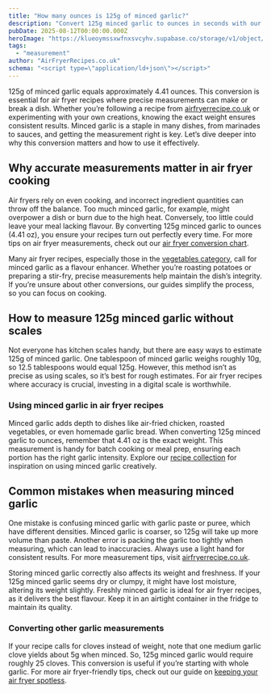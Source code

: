 ```yaml
---
title: "How many ounces is 125g of minced garlic?"
description: "Convert 125g minced garlic to ounces in seconds with our simple guide. Perfect for air fryer recipes and precise cooking measurements."
pubDate: 2025-08-12T00:00:00.000Z
heroImage: "https://klueoymssxwfnxsvcyhv.supabase.co/storage/v1/object/public/md/125g-minced-garlic-to-ounces-979e19c6.webp"
tags:
  - "measurement"
author: "AirFryerRecipes.co.uk"
schema: "<script type=\"application/ld+json\"></script>"
---
```


<p>125g of minced garlic equals approximately 4.41 ounces. This conversion is essential for air fryer recipes where precise measurements can make or break a dish. Whether you’re following a recipe from <a href=https://www.airfryerrecipe.co.uk>airfryerrecipe.co.uk</a> or experimenting with your own creations, knowing the exact weight ensures consistent results. Minced garlic is a staple in many dishes, from marinades to sauces, and getting the measurement right is key. Let’s dive deeper into why this conversion matters and how to use it effectively.</p>  

<h2>Why accurate measurements matter in air fryer cooking</h2>  
<p>Air fryers rely on even cooking, and incorrect ingredient quantities can throw off the balance. Too much minced garlic, for example, might overpower a dish or burn due to the high heat. Conversely, too little could leave your meal lacking flavour. By converting 125g minced garlic to ounces (4.41 oz), you ensure your recipes turn out perfectly every time. For more tips on air fryer measurements, check out our <a href=https://www.airfryerrecipe.co.uk/air-fryer-conversion-chart>air fryer conversion chart</a>.</p>  

<p>Many air fryer recipes, especially those in the <a href=https://www.airfryerrecipe.co.uk/recipe-category/vegetables>vegetables category</a>, call for minced garlic as a flavour enhancer. Whether you’re roasting potatoes or preparing a stir-fry, precise measurements help maintain the dish’s integrity. If you’re unsure about other conversions, our guides simplify the process, so you can focus on cooking.</p>  

<h2>How to measure 125g minced garlic without scales</h2>  
<p>Not everyone has kitchen scales handy, but there are easy ways to estimate 125g of minced garlic. One tablespoon of minced garlic weighs roughly 10g, so 12.5 tablespoons would equal 125g. However, this method isn’t as precise as using scales, so it’s best for rough estimates. For air fryer recipes where accuracy is crucial, investing in a digital scale is worthwhile.</p>  

<h3>Using minced garlic in air fryer recipes</h3>  
<p>Minced garlic adds depth to dishes like air-fried chicken, roasted vegetables, or even homemade garlic bread. When converting 125g minced garlic to ounces, remember that 4.41 oz is the exact weight. This measurement is handy for batch cooking or meal prep, ensuring each portion has the right garlic intensity. Explore our <a href=https://www.airfryerrecipe.co.uk/recipes>recipe collection</a> for inspiration on using minced garlic creatively.</p>  

<h2>Common mistakes when measuring minced garlic</h2>  
<p>One mistake is confusing minced garlic with garlic paste or puree, which have different densities. Minced garlic is coarser, so 125g will take up more volume than paste. Another error is packing the garlic too tightly when measuring, which can lead to inaccuracies. Always use a light hand for consistent results. For more measurement tips, visit <a href=https://www.airfryerrecipe.co.uk>airfryerrecipe.co.uk</a>.</p>  

<p>Storing minced garlic correctly also affects its weight and freshness. If your 125g minced garlic seems dry or clumpy, it might have lost moisture, altering its weight slightly. Freshly minced garlic is ideal for air fryer recipes, as it delivers the best flavour. Keep it in an airtight container in the fridge to maintain its quality.</p>  

<h3>Converting other garlic measurements</h3>  
<p>If your recipe calls for cloves instead of weight, note that one medium garlic clove yields about 5g when minced. So, 125g minced garlic would require roughly 25 cloves. This conversion is useful if you’re starting with whole garlic. For more air fryer-friendly tips, check out our guide on <a href=https://www.airfryerrecipe.co.uk/air-fryer-cleaner>keeping your air fryer spotless</a>.</p>